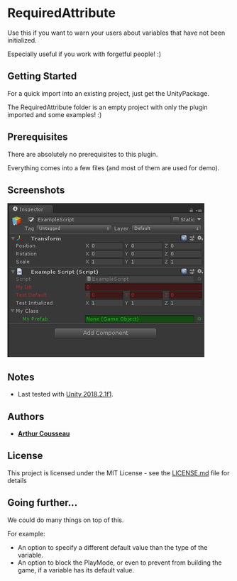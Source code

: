 # RequiredAttribute

Use this if you want to warn your users about variables that have not been initialized.

Especially useful if you work with forgetful people! :)

## Getting Started

For a quick import into an existing project, just get the UnityPackage.

The RequiredAttribute folder is an empty project with only the plugin imported and some examples! :)

## Prerequisites

There are absolutely no prerequisites to this plugin.

Everything comes into a few files (and most of them are used for demo).

## Screenshots

![Example 1](Screenshots/Example_1.PNG)

## Notes

* Last tested with [Unity 2018.2.1f1](https://unity3d.com/unity/whatsnew/unity-2018.2.1).

## Authors

* **[Arthur Cousseau](https://www.linkedin.com/in/arthurcousseau/)**

## License

This project is licensed under the MIT License - see the [LICENSE.md](LICENSE.md) file for details

## Going further...

We could do many things on top of this.

For example:

- An option to specify a different default value than the type of the variable.
- An option to block the PlayMode, or even to prevent from building the game, if a variable has its default value.
